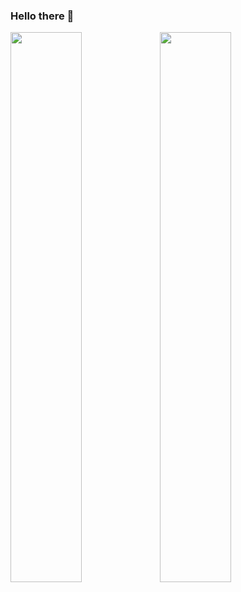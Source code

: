 ### Hello there 👋


<img width="47.50%" src="https://github-readme-stats.vercel.app/api?username=felipeferrari22&show_icons=true&theme=gotham&include_all_commits=true&count_private=true"><img width="47.50%" src="https://github-readme-stats.vercel.app/api/top-langs/?username=felipeferrari22&langs_count=8&layout=compact&theme=gotham">
